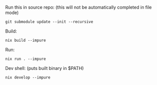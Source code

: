 Run this in source repo: (this will not be automatically completed in file mode)
```
git submodule update --init --recursive
```

Build:
```
nix build --impure
```

Run:
```
nix run . --impure
```

Dev shell: (puts built binary in $PATH)
```
nix develop --impure
```
